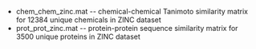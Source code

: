  * chem_chem_zinc.mat -- chemical-chemical Tanimoto similarity matrix for 12384 unique chemicals in ZINC dataset</br>
 * prot_prot_zinc.mat -- protein-protein sequence similarity matrix for 3500 unique proteins in ZINC dataset</br>
